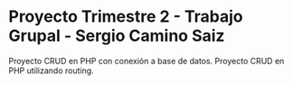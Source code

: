 # Proyecto Trimestre 2 - Trabajo Grupal - Sergio Camino Saiz
Proyecto CRUD en PHP con conexión a base de datos.
Proyecto CRUD en PHP utilizando routing.
